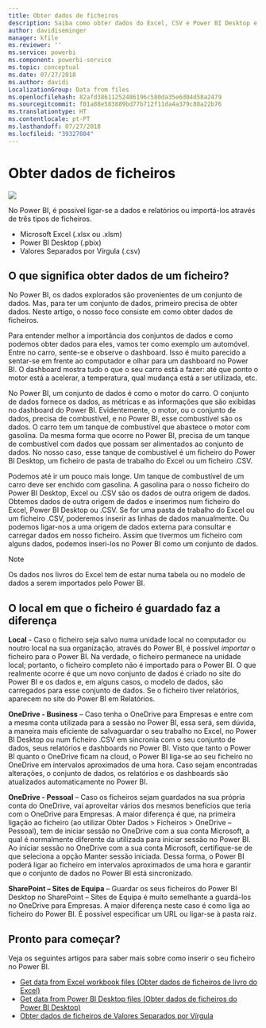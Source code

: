 ```yaml
---
title: Obter dados de ficheiros
description: Saiba como obter dados do Excel, CSV e Power BI Desktop e inseri-los no Power BI
author: davidiseminger
manager: kfile
ms.reviewer: ''
ms.service: powerbi
ms.component: powerbi-service
ms.topic: conceptual
ms.date: 07/27/2018
ms.author: davidi
LocalizationGroup: Data from files
ms.openlocfilehash: 82afd38611252486196c580da35e6d04d58a2479
ms.sourcegitcommit: f01a88e583889bd77b712f11da4a379c88a22b76
ms.translationtype: HT
ms.contentlocale: pt-PT
ms.lasthandoff: 07/27/2018
ms.locfileid: "39327804"
---
```

# <a name="get-data-from-files"></a>Obter dados de ficheiros
![](media/service-get-data-from-files/file_icons.png)

No Power BI, é possível ligar-se a dados e relatórios ou importá-los através de três tipos de ficheiros.

* Microsoft Excel (.xlsx ou .xlsm)
* Power BI Desktop (.pbix)
* Valores Separados por Vírgula (.csv)

## <a name="what-does-get-data-from-a-file-really-mean"></a>O que significa obter dados de um ficheiro?
No Power BI, os dados explorados são provenientes de um conjunto de dados. Mas, para ter um conjunto de dados, primeiro precisa de obter dados. Neste artigo, o nosso foco consiste em como obter dados de ficheiros.

Para entender melhor a importância dos conjuntos de dados e como podemos obter dados para eles, vamos ter como exemplo um automóvel. Entre no carro, sente-se e observe o dashboard. Isso é muito parecido a sentar-se em frente ao computador e olhar para um dashboard no Power BI. O dashboard mostra tudo o que o seu carro está a fazer: até que ponto o motor está a acelerar, a temperatura, qual mudança está a ser utilizada, etc.

No Power BI, um conjunto de dados é como o motor do carro. O conjunto de dados fornece os dados, as métricas e as informações que são exibidas no dashboard do Power BI. Evidentemente, o motor, ou o conjunto de dados, precisa de combustível, e no Power BI, esse combustível são os dados. O carro tem um tanque de combustível que abastece o motor com gasolina. Da mesma forma que ocorre no Power BI, precisa de um tanque de combustível com dados que possam ser alimentados ao conjunto de dados. No nosso caso, esse tanque de combustível é um ficheiro do Power BI Desktop, um ficheiro de pasta de trabalho do Excel ou um ficheiro .CSV.

Podemos até ir um pouco mais longe. Um tanque de combustível de um carro deve ser enchido com gasolina. A gasolina para o nosso ficheiro do Power BI Desktop, Excel ou .CSV são os dados de outra origem de dados. Obtemos dados de outra origem de dados e inserimos num ficheiro do Excel, Power BI Desktop ou .CSV. Se for uma pasta de trabalho do Excel ou um ficheiro .CSV, poderemos inserir as linhas de dados manualmente. Ou podemos ligar-nos a uma origem de dados externa para consultar e carregar dados em nosso ficheiro. Assim que tivermos um ficheiro com alguns dados, podemos inseri-los no Power BI como um conjunto de dados.

> [!NOTE]
> Os dados nos livros do Excel tem de estar numa tabela ou no modelo de dados a serem importados pelo Power BI.
> 
> 

## <a name="where-your-file-is-saved-makes-a-difference"></a>O local em que o ficheiro é guardado faz a diferença
**Local** - Caso o ficheiro seja salvo numa unidade local no computador ou noutro local na sua organização, através do Power BI, é possível *importar* o ficheiro para o Power BI. Na verdade, o ficheiro permanece na unidade local; portanto, o ficheiro completo não é importado para o Power BI. O que realmente ocorre é que um novo conjunto de dados é criado no site do Power BI e os dados e, em alguns casos, o modelo de dados, são carregados para esse conjunto de dados. Se o ficheiro tiver relatórios, aparecem no site do Power BI em Relatórios.

**OneDrive - Business** – Caso tenha o OneDrive para Empresas e entre com a mesma conta utilizada para a sessão no Power BI, essa será, sem dúvida, a maneira mais eficiente de salvaguardar o seu trabalho no Excel, no Power BI Desktop ou num ficheiro .CSV em sincronia com o seu conjunto de dados, seus relatórios e dashboards no Power BI. Visto que tanto o Power BI quanto o OneDrive ficam na cloud, o Power BI liga-se ao seu ficheiro no OneDrive em intervalos aproximados de uma hora. Caso sejam encontradas alterações, o conjunto de dados, os relatórios e os dashboards são atualizados automaticamente no Power BI.

**OneDrive - Pessoal** – Caso os ficheiros sejam guardados na sua própria conta do OneDrive, vai aproveitar vários dos mesmos benefícios que teria com o OneDrive para Empresas. A maior diferença é que, na primeira ligação ao ficheiro (ao utilizar Obter Dados > Ficheiros > OneDrive – Pessoal), tem de iniciar sessão no OneDrive com a sua conta Microsoft, a qual é normalmente diferente da utilizada para iniciar sessão no Power BI. Ao iniciar sessão no OneDrive com a sua conta Microsoft, certifique-se de que seleciona a opção Manter sessão iniciada. Dessa forma, o Power BI poderá ligar ao ficheiro em intervalos aproximados de uma hora e garantir que o conjunto de dados no Power BI está sincronizado.

**SharePoint – Sites de Equipa** – Guardar os seus ficheiros do Power BI Desktop no SharePoint – Sites de Equipa é muito semelhante a guardá-los no OneDrive para Empresas. A maior diferença neste caso é como liga ao ficheiro do Power BI. É possível especificar um URL ou ligar-se à pasta raiz.

## <a name="ready-to-get-started"></a>Pronto para começar?
Veja os seguintes artigos para saber mais sobre como inserir o seu ficheiro no Power BI.

* [Get data from Excel workbook files (Obter dados de ficheiros de livro do Excel)](service-excel-workbook-files.md)
* [Get data from Power BI Desktop files (Obter dados de ficheiros do Power BI Desktop)](service-desktop-files.md)
* [Obter dados de ficheiros de Valores Separados por Vírgula](service-comma-separated-value-files.md)

